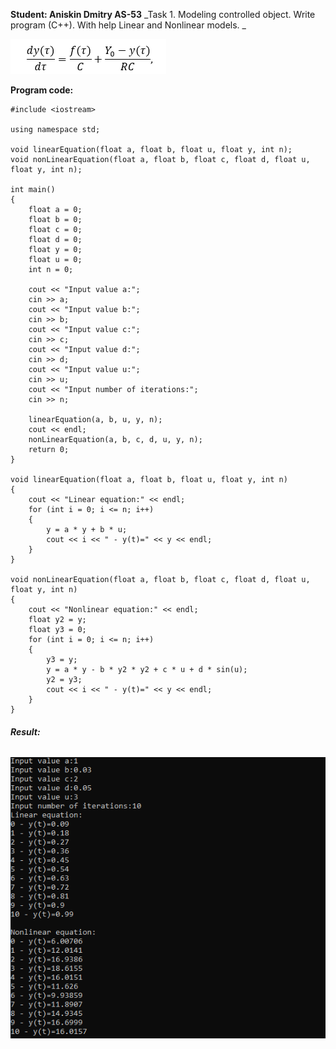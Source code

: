 **Student: Aniskin Dmitry AS-53**
_Task 1.
Modeling controlled object. Write program (C++). With help Linear and Nonlinear models.
_

![Screenshot Work](main_eq.png)


**Program code:**

```
#include <iostream>

using namespace std;

void linearEquation(float a, float b, float u, float y, int n);
void nonLinearEquation(float a, float b, float c, float d, float u, float y, int n);

int main()
{
    float a = 0;
    float b = 0;
    float c = 0;
    float d = 0;
    float y = 0;
    float u = 0;
    int n = 0;
    
    cout << "Input value a:";
    cin >> a;
    cout << "Input value b:";
    cin >> b;
    cout << "Input value c:";
    cin >> c;
    cout << "Input value d:";
    cin >> d;
    cout << "Input value u:";
    cin >> u;
    cout << "Input number of iterations:";
    cin >> n;

    linearEquation(a, b, u, y, n);
    cout << endl;
    nonLinearEquation(a, b, c, d, u, y, n);
    return 0;
}

void linearEquation(float a, float b, float u, float y, int n)
{
    cout << "Linear equation:" << endl;
    for (int i = 0; i <= n; i++)
    {
        y = a * y + b * u;
        cout << i << " - y(t)=" << y << endl;
    }
}

void nonLinearEquation(float a, float b, float c, float d, float u, float y, int n)
{
    cout << "Nonlinear equation:" << endl;
    float y2 = y;
    float y3 = 0;
    for (int i = 0; i <= n; i++)
    {
        y3 = y;
        y = a * y - b * y2 * y2 + c * u + d * sin(u);
        y2 = y3;
        cout << i << " - y(t)=" << y << endl;
    }
}
```

###### **Result:**


![Screenshot LineModel](equations.png)

